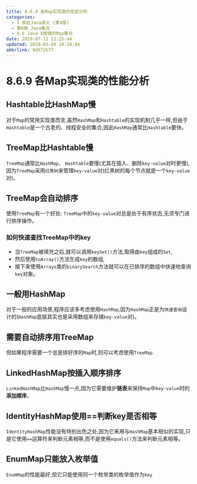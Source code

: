 ```yaml
---
title: 8.6.9 各Map实现类的性能分析
categories: 
  - 1 疯狂Java讲义 (第4版)
  - 第8章 Java集合
  - 8.6 Java 8增强的Map集合
date: 2019-07-11 22:25:44
updated: 2020-03-09 10:34:04
abbrlink: 9d572b77
---
```

# 8.6.9 各Map实现类的性能分析
## Hashtable比HashMap慢
对于`Map`的常用实现类而言,虽然`HashMap`和`Hashtable`的实现机制几乎一样,但由于`Hashtable`是一个古老的、线程安全的集合,因此`HashMap`通常比`Hashtable`要快。
## TreeMap比Hashtable慢
`TreeMap`通常比`HashMap`、 `Hashtable`要慢(尤其在插入、删除`key-value`对时更慢),因为`TreeMap`采用`红黑树`来管理`key-value`对(红黑树的每个节点就是一个`key-value`对)。
## TreeMap会自动排序
使用`TreeMap`有一个好处: `TreeMap`中的`key-value`对总是处于有序状态,无须专门进行排序操作。
### 如何快速查找TreeMap中的key
- 当`TreeMap`被填充之后,就可以调用`keySet()`方法,取得由`key`组成的`Set`,
- 然后使用`toArray()`方法生成`key`的数组,
- 接下来使用`Arrays`类的`binarySearch`方法就可以在已排序的数组中快速地查询`key`对象。

## 一般用HashMap
对于一般的应用场景,程序应该多考虑使用`HashMap`,因为`HashMap`正是为`快速查询`设计的(`HashMap`底层其实也是采用数组来存储`key-value`对)。
## 需要自动排序用TreeMap
但如果程序需要一个总是排好序的`Map`时,则可以考虑使用`TreeMap`.
## LinkedHashMap按插入顺序排序
`LinkedHashMap`比`HashMap`慢一点,因为它需要维护**链表**来保持`Map`中`key-value`时的**添加顺序**。
## IdentityHashMap使用==判断key是否相等
`IdentityHashMap`性能没有特别出色之处,因为它釆用与`HashMap`基本相似的实现,只是它使用`==`运算符来判断元素相等,而不是使用`equals()`方法来判断元素相等。
## EnumMap只能放入枚举值
`EnumMap`的性能最好,但它只能使用同一个枚举类的枚举值作为`key`
